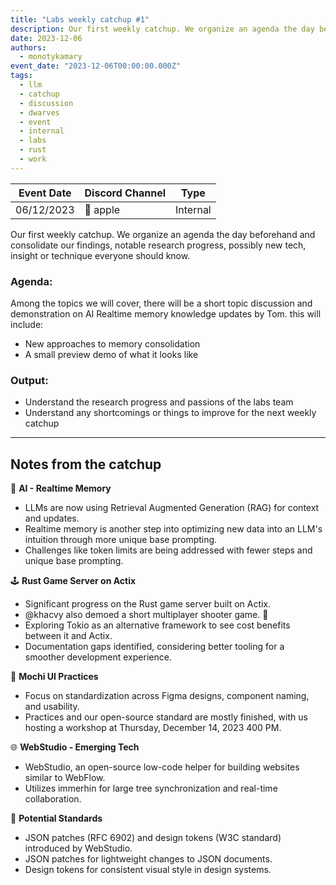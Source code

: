 ```yaml
---
title: "Labs weekly catchup #1"
description: Our first weekly catchup. We organize an agenda the day beforehand and consolidate our findings, notable research progress, possibly new tech, insight or technique everyone should know.
date: 2023-12-06
authors:
  - monotykamary
event_date: "2023-12-06T00:00:00.000Z"
tags:
  - llm
  - catchup
  - discussion
  - dwarves
  - event
  - internal
  - labs
  - rust
  - work
---
```


| Event Date | Discord Channel | Type     |
| ---------- | --------------- | -------- |
| 06/12/2023 | 🍎 apple        | Internal |

Our first weekly catchup. We organize an agenda the day beforehand and consolidate our findings, notable research progress, possibly new tech, insight or technique everyone should know.

### Agenda:

Among the topics we will cover, there will be a short topic discussion and demonstration on AI Realtime memory knowledge updates by Tom. this will include:

- New approaches to memory consolidation
- A small preview demo of what it looks like

### Output:

- Understand the research progress and passions of the labs team
- Understand any shortcomings or things to improve for the next weekly catchup

---

## Notes from the catchup

🧠 **AI - Realtime Memory**

- LLMs are now using Retrieval Augmented Generation (RAG) for context and updates.
- Realtime memory is another step into optimizing new data into an LLM's intuition through more unique base prompting.
- Challenges like token limits are being addressed with fewer steps and unique base prompting.

🕹️ **Rust Game Server on Actix**

- Significant progress on the Rust game server built on Actix.
- @khacvy also demoed a short multiplayer shooter game. 👾
- Exploring Tokio as an alternative framework to see cost benefits between it and Actix.
- Documentation gaps identified, considering better tooling for a smoother development experience.

🎨 **Mochi UI Practices**

- Focus on standardization across Figma designs, component naming, and usability.
- Practices and our open-source standard are mostly finished, with us hosting a workshop at Thursday, December 14, 2023 400 PM.

🌐 **WebStudio - Emerging Tech**

- WebStudio, an open-source low-code helper for building websites similar to WebFlow.
- Utilizes immerhin for large tree synchronization and real-time collaboration.

🌟 **Potential Standards**

- JSON patches (RFC 6902) and design tokens (W3C standard) introduced by WebStudio.
- JSON patches for lightweight changes to JSON documents.
- Design tokens for consistent visual style in design systems.
